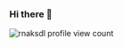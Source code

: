 ### Hi there 👋
<p align="left"><img src="https://komarev.com/ghpvc/?username=rnaksdl&label=Profile%20views&color=0e75b6&style=flat" alt="rnaksdl profile view count" /> </p>
<!--
**rnaksdl/rnaksdl** is a ✨ _special_ ✨ repository because its `README.md` (this file) appears on your GitHub profile.

Here are some ideas to get you started:

- 🔭 I’m currently working on finishing up Spring 2024 semester.
- 🌱 I’m currently learning:
        Web Dev, Arduino, DSA
- 👯 I’m looking to collaborate Web Dev or Arduino projects.
- 🤔 I’m looking for help with studying embedded system.
- 💬 Ask me about anything.
- 📫 How to reach me: rnaksdl.engineer@gmail.com
- ⚡ Fun fact: I watch The Office almost every day.
-->
